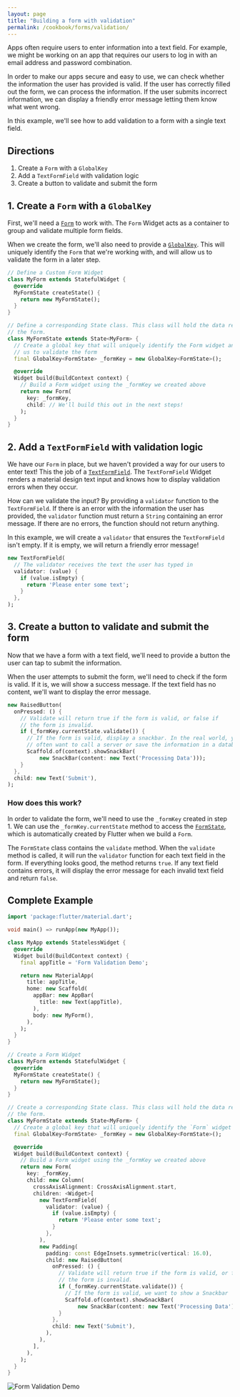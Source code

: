 ```yaml
---
layout: page
title: "Building a form with validation"
permalink: /cookbook/forms/validation/
---
```


Apps often require users to enter information into a text field. For 
example, we might be working on an app that requires our users to log in with an 
email address and password combination.

In order to make our apps secure and easy to use, we can check whether the 
information the user has provided is valid. If the user has correctly filled
out the form, we can process the information. If the user submits incorrect
information, we can display a friendly error message letting them know what went
wrong.

In this example, we'll see how to add validation to a form with a single 
text field. 

## Directions

  1. Create a `Form` with a `GlobalKey`
  2. Add a `TextFormField` with validation logic
  3. Create a button to validate and submit the form

## 1. Create a `Form` with a `GlobalKey`

First, we'll need a [`Form`](https://docs.flutter.io/flutter/widgets/Form-class.html) 
to work with. The `Form` Widget acts as a container to group and validate 
multiple form fields.

When we create the form, we'll also need to provide a [`GlobalKey`](https://docs.flutter.io/flutter/widgets/GlobalKey-class.html). 
This will uniquely identify the `Form` that we're working with, and will allow
us to validate the form in a later step. 

<!-- skip -->
```dart
// Define a Custom Form Widget
class MyForm extends StatefulWidget {
  @override
  MyFormState createState() {
    return new MyFormState();
  }
}

// Define a corresponding State class. This class will hold the data related to 
// the form.
class MyFormState extends State<MyForm> {
  // Create a global key that will uniquely identify the Form widget and allow
  // us to validate the form
  final GlobalKey<FormState> _formKey = new GlobalKey<FormState>();

  @override
  Widget build(BuildContext context) {
    // Build a Form widget using the _formKey we created above
    return new Form(
      key: _formKey,
      child: // We'll build this out in the next steps!
    );
  }
}
```

## 2. Add a `TextFormField` with validation logic

We have our `Form` in place, but we haven't provided a way for our users to 
enter text! This the job of a [`TextFormField`](https://docs.flutter.io/flutter/material/TextFormField-class.html).
The `TextFormField` Widget renders a material design text input and knows how to
display validation errors when they occur.

How can we validate the input? By providing a `validator` function to the 
`TextFormField`. If there is an error with the information the user has
provided, the `validator` function must return a `String` containing
an error message. If there are no errors, the function should not return
anything.

In this example, we will create a `validator` that ensures the `TextFormField`
isn't empty. If it is empty, we will return a friendly error message!

<!-- skip -->
```dart
new TextFormField(
  // The validator receives the text the user has typed in
  validator: (value) {
    if (value.isEmpty) {
      return 'Please enter some text';
    }
  },
);
```

## 3. Create a button to validate and submit the form

Now that we have a form with a text field, we'll need to provide a button the 
user can tap to submit the information. 

When the user attempts to submit the form, we'll need to check if the form is 
valid. If it is, we will show a success message. If the text field has no 
content, we'll want to display the error message.

<!-- skip -->
```dart
new RaisedButton(
  onPressed: () {
    // Validate will return true if the form is valid, or false if
    // the form is invalid.
    if (_formKey.currentState.validate()) {
      // If the form is valid, display a snackbar. In the real world, you'd
      // often want to call a server or save the information in a database
      Scaffold.of(context).showSnackBar(
          new SnackBar(content: new Text('Processing Data')));
    }
  },
  child: new Text('Submit'),
);
```

### How does this work?

In order to validate the form, we'll need to use the `_formKey` created in 
step 1. We can use the `_formKey.currentState` method to access the 
[`FormState`](https://docs.flutter.io/flutter/widgets/FormState-class.html),
which is automatically created by Flutter when we build a `Form`. 

The `FormState` class contains the `validate` method. When the `validate` method
is called, it will run the `validator` function for each text field in the form. 
If everything looks good, the method returns `true`. If any text field contains
errors, it will display the error message for each invalid text field and return 
`false`.

## Complete Example

```dart
import 'package:flutter/material.dart';

void main() => runApp(new MyApp());

class MyApp extends StatelessWidget {
  @override
  Widget build(BuildContext context) {
    final appTitle = 'Form Validation Demo';

    return new MaterialApp(
      title: appTitle,
      home: new Scaffold(
        appBar: new AppBar(
          title: new Text(appTitle),
        ),
        body: new MyForm(),
      ),
    );
  }
}

// Create a Form Widget
class MyForm extends StatefulWidget {
  @override
  MyFormState createState() {
    return new MyFormState();
  }
}

// Create a corresponding State class. This class will hold the data related to
// the form.
class MyFormState extends State<MyForm> {
  // Create a global key that will uniquely identify the `Form` widget
  final GlobalKey<FormState> _formKey = new GlobalKey<FormState>();

  @override
  Widget build(BuildContext context) {
    // Build a Form widget using the _formKey we created above
    return new Form(
      key: _formKey,
      child: new Column(
        crossAxisAlignment: CrossAxisAlignment.start,
        children: <Widget>[
          new TextFormField(
            validator: (value) {
              if (value.isEmpty) {
                return 'Please enter some text';
              }
            },
          ),
          new Padding(
            padding: const EdgeInsets.symmetric(vertical: 16.0),
            child: new RaisedButton(
              onPressed: () {
                // Validate will return true if the form is valid, or false if
                // the form is invalid.
                if (_formKey.currentState.validate()) {
                  // If the form is valid, we want to show a Snackbar
                  Scaffold.of(context).showSnackBar(
                      new SnackBar(content: new Text('Processing Data')));
                }
              },
              child: new Text('Submit'),
            ),
          ),
        ],
      ),
    );
  }
}
```

![Form Validation Demo](/images/cookbook/form-validation.gif)
